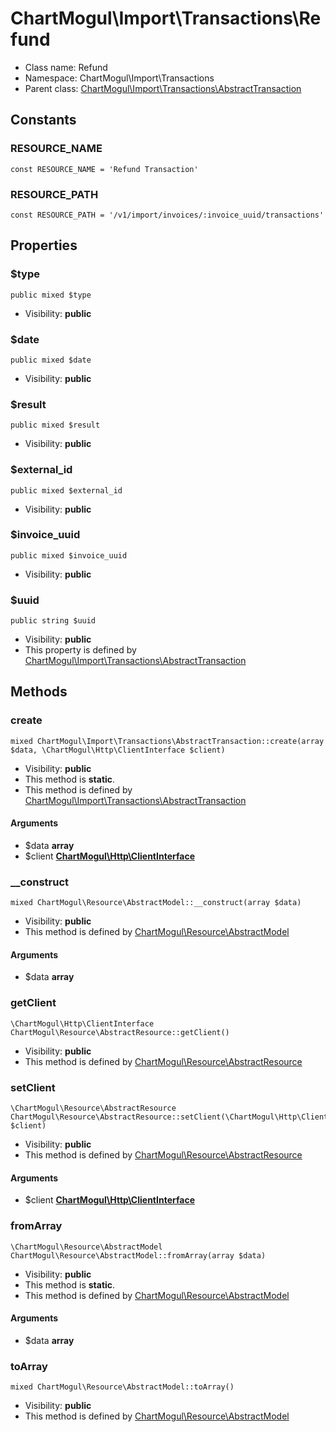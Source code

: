 ChartMogul\Import\Transactions\Refund
===============






* Class name: Refund
* Namespace: ChartMogul\Import\Transactions
* Parent class: [ChartMogul\Import\Transactions\AbstractTransaction](ChartMogul-Import-Transactions-AbstractTransaction.md)



Constants
----------


### RESOURCE_NAME

    const RESOURCE_NAME = 'Refund Transaction'





### RESOURCE_PATH

    const RESOURCE_PATH = '/v1/import/invoices/:invoice_uuid/transactions'





Properties
----------


### $type

    public mixed $type





* Visibility: **public**


### $date

    public mixed $date





* Visibility: **public**


### $result

    public mixed $result





* Visibility: **public**


### $external_id

    public mixed $external_id





* Visibility: **public**


### $invoice_uuid

    public mixed $invoice_uuid





* Visibility: **public**


### $uuid

    public string $uuid





* Visibility: **public**
* This property is defined by [ChartMogul\Import\Transactions\AbstractTransaction](ChartMogul-Import-Transactions-AbstractTransaction.md)


Methods
-------


### create

    mixed ChartMogul\Import\Transactions\AbstractTransaction::create(array $data, \ChartMogul\Http\ClientInterface $client)





* Visibility: **public**
* This method is **static**.
* This method is defined by [ChartMogul\Import\Transactions\AbstractTransaction](ChartMogul-Import-Transactions-AbstractTransaction.md)


#### Arguments
* $data **array**
* $client **[ChartMogul\Http\ClientInterface](ChartMogul-Http-ClientInterface.md)**



### __construct

    mixed ChartMogul\Resource\AbstractModel::__construct(array $data)





* Visibility: **public**
* This method is defined by [ChartMogul\Resource\AbstractModel](ChartMogul-Resource-AbstractModel.md)


#### Arguments
* $data **array**



### getClient

    \ChartMogul\Http\ClientInterface ChartMogul\Resource\AbstractResource::getClient()





* Visibility: **public**
* This method is defined by [ChartMogul\Resource\AbstractResource](ChartMogul-Resource-AbstractResource.md)




### setClient

    \ChartMogul\Resource\AbstractResource ChartMogul\Resource\AbstractResource::setClient(\ChartMogul\Http\ClientInterface $client)





* Visibility: **public**
* This method is defined by [ChartMogul\Resource\AbstractResource](ChartMogul-Resource-AbstractResource.md)


#### Arguments
* $client **[ChartMogul\Http\ClientInterface](ChartMogul-Http-ClientInterface.md)**



### fromArray

    \ChartMogul\Resource\AbstractModel ChartMogul\Resource\AbstractModel::fromArray(array $data)





* Visibility: **public**
* This method is **static**.
* This method is defined by [ChartMogul\Resource\AbstractModel](ChartMogul-Resource-AbstractModel.md)


#### Arguments
* $data **array**



### toArray

    mixed ChartMogul\Resource\AbstractModel::toArray()





* Visibility: **public**
* This method is defined by [ChartMogul\Resource\AbstractModel](ChartMogul-Resource-AbstractModel.md)



